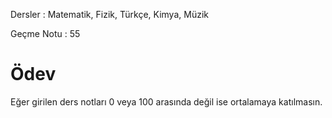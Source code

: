 Dersler : Matematik, Fizik, Türkçe, Kimya, Müzik

Geçme Notu : 55

# Ödev
Eğer girilen ders notları 0 veya 100 arasında değil ise ortalamaya katılmasın.